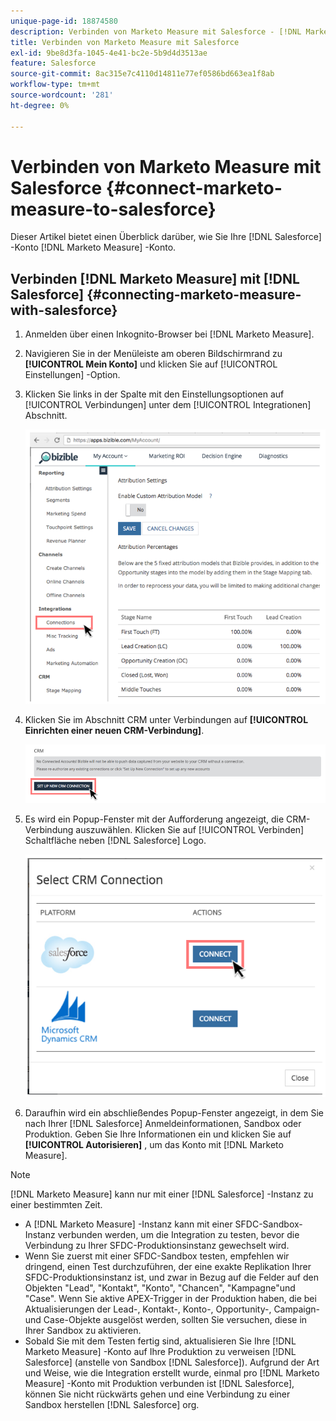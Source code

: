 ```yaml
---
unique-page-id: 18874580
description: Verbinden von Marketo Measure mit Salesforce - [!DNL Marketo Measure] - Produktdokumentation
title: Verbinden von Marketo Measure mit Salesforce
exl-id: 9be8d3fa-1045-4e41-bc2e-5b9d4d3513ae
feature: Salesforce
source-git-commit: 8ac315e7c4110d14811e77ef0586bd663ea1f8ab
workflow-type: tm+mt
source-wordcount: '281'
ht-degree: 0%

---
```


# Verbinden von Marketo Measure mit Salesforce {#connect-marketo-measure-to-salesforce}

Dieser Artikel bietet einen Überblick darüber, wie Sie Ihre [!DNL Salesforce] -Konto [!DNL Marketo Measure] -Konto.

## Verbinden [!DNL Marketo Measure] mit [!DNL Salesforce] {#connecting-marketo-measure-with-salesforce}

1. Anmelden über einen Inkognito-Browser bei [!DNL Marketo Measure].

1. Navigieren Sie in der Menüleiste am oberen Bildschirmrand zu **[!UICONTROL Mein Konto]** und klicken Sie auf [!UICONTROL Einstellungen] -Option.

1. Klicken Sie links in der Spalte mit den Einstellungsoptionen auf [!UICONTROL Verbindungen] unter dem [!UICONTROL Integrationen] Abschnitt.

   ![](assets/1.png)

1. Klicken Sie im Abschnitt CRM unter Verbindungen auf **[!UICONTROL Einrichten einer neuen CRM-Verbindung]**.

   ![](assets/2.png)

1. Es wird ein Popup-Fenster mit der Aufforderung angezeigt, die CRM-Verbindung auszuwählen. Klicken Sie auf [!UICONTROL Verbinden] Schaltfläche neben [!DNL Salesforce] Logo.

   ![](assets/3.png)

1. Daraufhin wird ein abschließendes Popup-Fenster angezeigt, in dem Sie nach Ihrer [!DNL Salesforce] Anmeldeinformationen, Sandbox oder Produktion. Geben Sie Ihre Informationen ein und klicken Sie auf **[!UICONTROL Autorisieren]** , um das Konto mit [!DNL Marketo Measure].

>[!NOTE]
>
>[!DNL Marketo Measure] kann nur mit einer [!DNL Salesforce] -Instanz zu einer bestimmten Zeit.
>
>* A [!DNL Marketo Measure] -Instanz kann mit einer SFDC-Sandbox-Instanz verbunden werden, um die Integration zu testen, bevor die Verbindung zu Ihrer SFDC-Produktionsinstanz gewechselt wird.
>* Wenn Sie zuerst mit einer SFDC-Sandbox testen, empfehlen wir dringend, einen Test durchzuführen, der eine exakte Replikation Ihrer SFDC-Produktionsinstanz ist, und zwar in Bezug auf die Felder auf den Objekten &quot;Lead&quot;, &quot;Kontakt&quot;, &quot;Konto&quot;, &quot;Chancen&quot;, &quot;Kampagne&quot;und &quot;Case&quot;. Wenn Sie aktive APEX-Trigger in der Produktion haben, die bei Aktualisierungen der Lead-, Kontakt-, Konto-, Opportunity-, Campaign- und Case-Objekte ausgelöst werden, sollten Sie versuchen, diese in Ihrer Sandbox zu aktivieren.
>* Sobald Sie mit dem Testen fertig sind, aktualisieren Sie Ihre [!DNL Marketo Measure] -Konto auf Ihre Produktion zu verweisen [!DNL Salesforce] (anstelle von Sandbox [!DNL Salesforce]). Aufgrund der Art und Weise, wie die Integration erstellt wurde, einmal pro [!DNL Marketo Measure] -Konto mit Produktion verbunden ist [!DNL Salesforce], können Sie nicht rückwärts gehen und eine Verbindung zu einer Sandbox herstellen [!DNL Salesforce] org.

